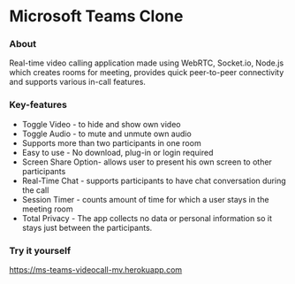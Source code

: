 # Microsoft Teams Clone

### About
Real-time video calling application made using WebRTC, Socket.io, Node.js which creates rooms for meeting, provides quick peer-to-peer connectivity and supports various in-call features. 

### Key-features
* Toggle Video - to hide and show own video
* Toggle Audio - to mute and unmute own audio  
* Supports more than two participants in one room
* Easy to use - No download, plug-in or login required
* Screen Share Option- allows user to present his own screen to other participants 
* Real-Time Chat - supports participants to have chat conversation during the call
* Session Timer - counts amount of time for which a user stays in the meeting room
* Total Privacy - The app collects no data or personal information so it stays just between the participants.

### Try it yourself 
https://ms-teams-videocall-mv.herokuapp.com
